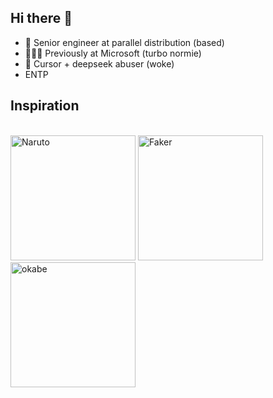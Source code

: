 ## Hi there 👋

- 🚀 Senior engineer at parallel distribution (based)
- 🧑🏻‍💼 Previously at Microsoft (turbo normie)
- 🤖 Cursor + deepseek abuser (woke)
- ENTP

## Inspiration
\
<img src="https://media4.giphy.com/media/v1.Y2lkPTc5MGI3NjExdmp5emtpcGJhaHZvNWRndnIzMms0cmQ2YmF4MDUxeDNmeG9pNmwzYSZlcD12MV9pbnRlcm5hbF9naWZfYnlfaWQmY3Q9Zw/8WpYQ9nWGp2tq/giphy.gif" alt="Naruto" height="200" />
<img src="https://media3.giphy.com/media/v1.Y2lkPTc5MGI3NjExazZ1cWVpd2VmZTk3ejRkd3NvdTkxam13dnpqYXp0b3Q5Y2Y5cmwxMyZlcD12MV9naWZzX3NlYXJjaCZjdD1n/j3hqssdFfHkpndO1qP/200.webp" alt="Faker" height="200" />
<img src="https://media1.tenor.com/m/bz2W9Qwqsw0AAAAC/steins-gate-science-adventure.gif" alt="okabe" height="200" />

